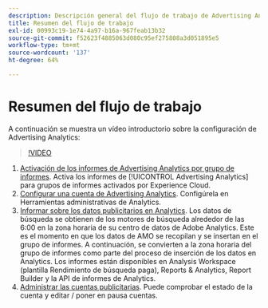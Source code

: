 ```yaml
---
description: Descripción general del flujo de trabajo de Advertising Analytics.
title: Resumen del flujo de trabajo
exl-id: 00993c19-1e74-4a97-b16a-967feab13b32
source-git-commit: f52623f4885063d080c95ef275808a3d051895e5
workflow-type: tm+mt
source-wordcount: '137'
ht-degree: 64%

---
```


# Resumen del flujo de trabajo

A continuación se muestra un vídeo introductorio sobre la configuración de Advertising Analytics:

>[!VIDEO](https://video.tv.adobe.com/v/23119/?quality=12)

1. [Activación de los informes de Advertising Analytics por grupo de informes](/help/integrate/c-advertising-analytics/c-adanalytics-workflow/aa-provision-rs.md). Activa los informes de [!UICONTROL Advertising Analytics] para grupos de informes activados por Experience Cloud.
2. [Configurar una cuenta de Advertising Analytics](/help/integrate/c-advertising-analytics/c-adanalytics-workflow/aa-create-ad-account.md). Configúrela en Herramientas administrativas de Analytics.
3. [Informar sobre los datos publicitarios en Analytics](/help/integrate/c-advertising-analytics/c-adanalytics-workflow/aa-report-ad-data-an.md). Los datos de búsqueda se obtienen de los motores de búsqueda alrededor de las 6:00 en la zona horaria de su centro de datos de Adobe Analytics. Este es el momento en que los datos de AMO se recopilan y se insertan en el grupo de informes. A continuación, se convierten a la zona horaria del grupo de informes como parte del proceso de inserción de los datos en Analytics. Los informes están disponibles en Analysis Workspace (plantilla Rendimiento de búsqueda paga), Reports &amp; Analytics, Report Builder y la API de informes de Analytics.
4. [Administrar las cuentas publicitarias](/help/integrate/c-advertising-analytics/c-adanalytics-workflow/aa-manage-ad-accounts.md). Puede comprobar el estado de la cuenta y editar / poner en pausa cuentas.
